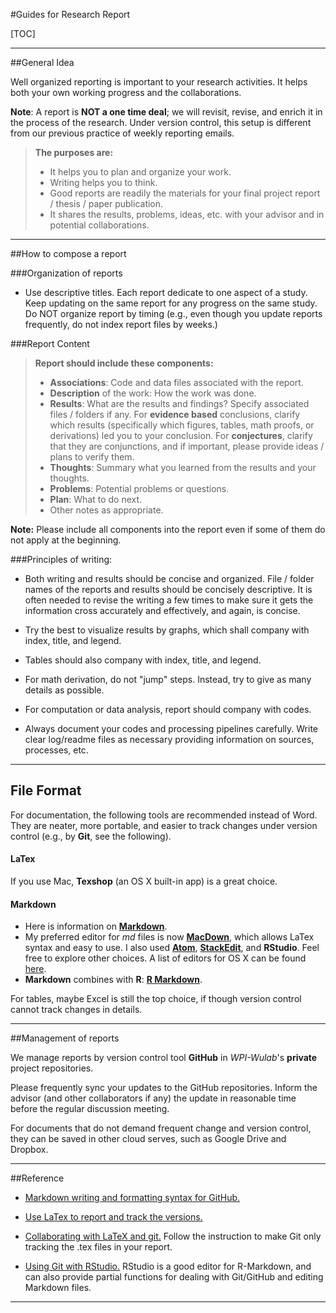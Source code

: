#Guides for Research Report


[TOC]

-----

##General Idea


Well organized reporting is important to your research activities. It helps both your own working progress and the collaborations.

**Note**: A report is **NOT a one time deal**; we will revisit, revise, and enrich it in the process of the research. Under version control, this setup is different from our previous practice of weekly reporting emails.

> **The purposes are:**
>
> - It helps you to plan and organize your work.
> - Writing helps you to think.
> - Good reports are readily the materials for your final project report / thesis / paper publication.
> - It shares the results, problems, ideas, etc. with your advisor and in potential collaborations. 

---

##How to compose a report

###Organization of reports

- Use descriptive titles. Each report dedicate to one aspect of a study. Keep updating on the same report for any progress on the same study. Do NOT organize report by timing (e.g., even though you update reports frequently, do not index report files by weeks.)


###Report Content

> **Report should include these components:**
>
> - **Associations**: Code and data files associated with the report.
> - **Description** of the work: How the work was done.
> - **Results**: What are the results and findings? Specify associated files / folders if any. For **evidence based** conclusions, clarify which results (specifically which figures, tables, math proofs, or derivations) led you to your conclusion. For **conjectures**, clarify that they are conjunctions, and if important, please provide ideas / plans to verify them.
> - **Thoughts**: Summary what you learned from the results and your thoughts. 
> - **Problems**: Potential problems or questions.
> - **Plan**: What to do next.
> - Other notes as appropriate.

**Note:** Please include all components into the report even if some of them do not apply at the beginning.


###Principles of writing:

- Both writing and results should be concise and organized. File / folder names of the reports and results should be concisely descriptive. It is often needed to revise the writing a few times to make sure it gets the information cross accurately and effectively, and again, is concise.

-  Try the best to visualize results by graphs, which shall company with index, title, and legend.

- Tables should also company with index, title, and legend.

- For math derivation, do not "jump" steps. Instead, try to give as many details as possible.

- For computation or data analysis, report should company with codes.

- Always document your codes and processing pipelines carefully. Write clear log/readme files as necessary providing information on sources,  processes, etc.

---

## File Format

For documentation, the following tools are recommended instead of Word. They are neater, more portable, and easier to track changes under version control (e.g., by **Git**, see the following).

#### <i class="icon-file"></i> LaTex

If you use Mac, **Texshop** (an OS X built-in app) is a great choice.

#### <i class="icon-file"></i> Markdown

- Here is information on [**Markdown**][2].
- My preferred editor for *md* files is now [**MacDown**](http://macdown.uranusjr.com/features/), which allows LaTex syntax and easy to use. I also used [**Atom**](https://atom.io), [**StackEdit**][3], and **RStudio**. Feel free to explore other choices. A list of editors for OS X can be found [here](http://www.slant.co/topics/899/~markdown-editor-for-os-x).
- **Markdown** combines with **R**: [**R Markdown**][5].

For tables, maybe Excel is still the top choice, if though version control cannot track changes in details.


---

##Management of reports


We manage reports by version control tool **GitHub** in *WPI-Wulab*'s **private** project repositories.

Please frequently sync your updates to the GitHub repositories. Inform the advisor (and other collaborators if any) the update in reasonable time before the regular discussion meeting.

For documents that do not demand frequent change and version control, they can be saved in other cloud serves, such as <i class="icon-provider-gdrive"></i> Google Drive
and <i class="icon-provider-dropbox"></i> Dropbox.

----

##Reference


- [Markdown writing and formatting syntax for GitHub.](https://help.github.com/categories/writing-on-github/)

- [Use LaTex to report and track the versions.][1]

- [Collaborating with LaTeX and git.][4] Follow the instruction to make Git only tracking the .tex files in your report.

- [Using Git with RStudio.][6] RStudio is a good editor for R-Markdown, and can also provide partial functions for dealing with Git/GitHub and editing Markdown files.

----


  [1]: http://stackoverflow.com/questions/6188780/git-latex-workflow
  [2]: http://daringfireball.net/projects/markdown/syntax "Markdown"
  [3]: https://stackedit.io
  [4]: https://www.sharelatex.com/blog/2012/10/16/collaborating-with-latex-and-git.html
  [5]: http://rmarkdown.rstudio.com
  [6]: https://jennybc.github.io/2014-05-12-ubc/ubc-r/session03_git.html#learngit
